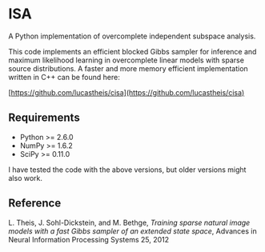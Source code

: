 # ISA

A Python implementation of overcomplete independent subspace analysis.

This code implements an efficient blocked Gibbs sampler for inference and maximum likelihood
learning in overcomplete linear models with sparse source distributions. A faster and more memory
efficient implementation written in C++ can be found here:

[https://github.com/lucastheis/cisa](https://github.com/lucastheis/cisa)

## Requirements

* Python >= 2.6.0
* NumPy >= 1.6.2
* SciPy >= 0.11.0

I have tested the code with the above versions, but older versions might also work.

## Reference

L. Theis, J. Sohl-Dickstein, and M. Bethge, *Training sparse natural image models with a fast Gibbs
sampler of an extended state space*, Advances in Neural Information Processing Systems 25, 2012
